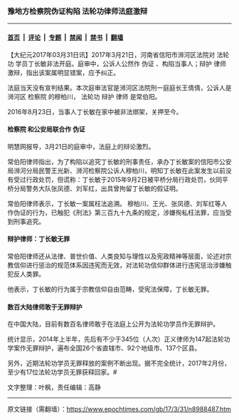 ### 豫地方检察院伪证构陷 法轮功律师法庭激辩

---

#### [首页](../../../..?n8988487) &nbsp;|&nbsp; [评论](../../../../../epoch-comment?n8988487) &nbsp;|&nbsp; [专题](../../../../../epoch-special?n8988487) &nbsp;|&nbsp; [禁闻](../../../../../epoch-news?n8988487) &nbsp;|&nbsp; [禁书](../../../../../books?n8988487) &nbsp;|&nbsp; [翻墙](https://github.com/gfw-breaker/nogfw/blob/master/README.md?n8988487)


<div class="post_content" id="artbody" itemprop="articleBody">
 <!-- article content begin -->
 <p>
  【大纪元2017年03月31日讯】2017年3月21日，河南省信阳市浉河区法院对
  <ok href="https://www.epochtimes.com/gb/tag/%E6%B3%95%E8%BD%AE%E5%8A%9F.html">
   法轮功
  </ok>
  学员丁长敏非法开庭。庭审中，公诉人公然作
  <ok href="https://www.epochtimes.com/gb/tag/%E4%BC%AA%E8%AF%81.html">
   伪证
  </ok>
  、构陷当事人；辩护
  <ok href="https://www.epochtimes.com/gb/tag/%E5%BE%8B%E5%B8%88.html">
   律师
  </ok>
  激辩，指出该案属明显错案，应予纠正。
 </p>
 <p>
  法庭当天没有宣判结果。本次庭审法官是浉河区法院刑一庭庭长王倩倩，公诉人是浉河区
  <ok href="https://www.epochtimes.com/gb/tag/%E6%A3%80%E5%AF%9F%E9%99%A2.html">
   检察院
  </ok>
  的穆柏川，
  <ok href="https://www.epochtimes.com/gb/tag/%E6%B3%95%E8%BD%AE%E5%8A%9F.html">
   法轮功
  </ok>
  辩护
  <ok href="https://www.epochtimes.com/gb/tag/%E5%BE%8B%E5%B8%88.html">
   律师
  </ok>
  是常伯阳。
 </p>
 <p>
  2016年8月23日，当事人丁长敏在家中被非法绑架，关押至今。
 </p>
 <h4>
  <ok href="https://www.epochtimes.com/gb/tag/%E6%A3%80%E5%AF%9F%E9%99%A2.html">
   检察院
  </ok>
  和公安局联合作
  <ok href="https://www.epochtimes.com/gb/tag/%E4%BC%AA%E8%AF%81.html">
   伪证
  </ok>
 </h4>
 <p>
  明慧网报导，3月21日的庭审中，法庭上的辩论激烈。
 </p>
 <p>
  常伯阳律师指出，为了构陷以追究丁长敏的刑事责任，承办丁长敏案的信阳市公安局浉河分局民警王光新、浉河检察院公诉人穆柏川，明知丁长敏在此案发生以前没有受过行政处罚，但谎称：丁长敏于2015年9月2日被平桥分局行政处罚，伙同平桥分局警务大队张凤德、刘军红，出具曾拘留丁长敏的假证明。
 </p>
 <p>
  常伯阳律师表示，丁长敏一案属枉法追溯。 穆柏川、王光、张凤德、刘军红等人作伪证的行为，已触犯《刑法》第三百九十九条的规定，涉嫌徇私枉法罪，应当受到刑事追究。
 </p>
 <h4>
  辩护律师：丁长敏无罪
 </h4>
 <p>
  常伯阳律师还从法律、普世价值、人类良知与理性以及宪政精神等层面，论述对宗教信仰进行惩治的规范体系因违宪而无效，对法轮功信仰群体进行违宪惩治涉嫌触犯反人类罪。
 </p>
 <p>
  他表示，丁长敏的行为属于宗教信仰自由范畴，受宪法保障，丁长敏无罪。
 </p>
 <h4>
  数百大陆律师敢于无罪辩护
 </h4>
 <p>
  在中国大陆，目前有数百名律师敢于在法庭上公开为法轮功学员作无罪辩护。
 </p>
 <p>
  统计显示，2014年上半年，先后有不少于345位（人次）正义律师为147起法轮功学案作无罪辩护，遍布全国26个省直辖市、92个地级市、137个区县。
 </p>
 <p>
  另外，近期法轮功学员无罪释放的案例不断出现。据不完全统计，2017年2月份，至少有17位法轮功学员无罪获释回家。#
 </p>
 <p>
  文字整理：叶枫，责任编辑：高静
 </p>
 <!-- article content end -->
 <div id="below_article_ad">
 </div>
</div>


---

原文链接（需翻墙）：https://www.epochtimes.com/gb/17/3/31/n8988487.htm
